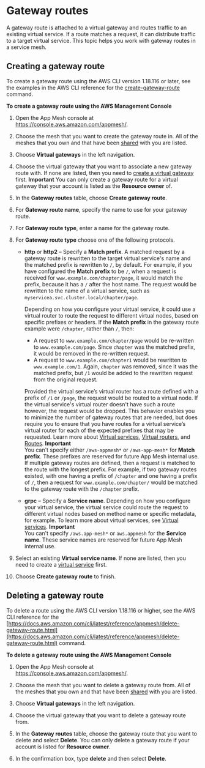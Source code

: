 # Gateway routes<a name="gateway-routes"></a>

A gateway route is attached to a virtual gateway and routes traffic to an existing virtual service\. If a route matches a request, it can distribute traffic to a target virtual service\. This topic helps you work with gateway routes in a service mesh\.

## Creating a gateway route<a name="create-gateway-route"></a>

To create a gateway route using the AWS CLI version 1\.18\.116 or later, see the examples in the AWS CLI reference for the [create\-gateway\-route](https://docs.aws.amazon.com/cli/latest/reference/appmesh/create-gateway-route.html) command\.

**To create a gateway route using the AWS Management Console**

1. Open the App Mesh console at [https://console\.aws\.amazon\.com/appmesh/](https://console.aws.amazon.com/appmesh/)\. 

1. Choose the mesh that you want to create the gateway route in\. All of the meshes that you own and that have been [shared](sharing.md) with you are listed\.

1. Choose **Virtual gateways** in the left navigation\.

1. Choose the virtual gateway that you want to associate a new gateway route with\. If none are listed, then you need to [create a virtual gateway](virtual_gateways.md#create-virtual-gateway) first\.
**Important**
You can only create a gateway route for a virtual gateway that your account is listed as the **Resource owner** of\.

1. In the **Gateway routes** table, choose **Create gateway route**\.

1. For **Gateway route name**, specify the name to use for your gateway route\.

1. For **Gateway route type**, enter a name for the gateway route\.

1. For **Gateway route type** choose one of the following protocols\.
   + **http** or **http2** – Specify a **Match prefix**\. A matched request by a gateway route is rewritten to the target virtual service's name and the matched prefix is rewritten to `/`, by default\. For example, if you have configured the **Match prefix** to be `/`, when a request is received for `www.example.com/chapter/page`, it would match the prefix, because it has a `/` after the host name\. The request would be rewritten to the name of a virtual service, such as `myservicea.svc.cluster.local/chapter/page`\. 

     Depending on how you configure your virtual service, it could use a virtual router to route the request to different virtual nodes, based on specific prefixes or headers\. If the **Match prefix** in the gateway route example were `/chapter`, rather than `/`, then:
     + A request to `www.example.com/chapter/page` would be re\-written to `www.example.com/page`\. Since `chapter` was the matched prefix, it would be removed in the re\-written request\. 
     + A request to `www.example.com/chapter1` would be rewritten to `www.example.com/1`\. Again, `chapter` was removed, since it was the matched prefix, but `/1` would be added to the rewritten request from the original request\. 

     Provided the virtual service’s virtual router has a route defined with a prefix of `/1` or `/page`, the request would be routed to a virtual node\. If the virtual service's virtual router doesn't have such a route however, the request would be dropped\. This behavior enables you to minimize the number of gateway routes that are needed, but does require you to ensure that you have routes for a virtual service’s virtual router for each of the expected prefixes that may be requested\. Learn more about [Virtual services](virtual_services.md), [Virtual routers](virtual_routers.md), and [Routes](routes.md)\.
**Important**  
You can't specify either `/aws-appmesh*` or `/aws-app-mesh*` for **Match prefix**\. These prefixes are reserved for future App Mesh internal use\.
If multiple gateway routes are defined, then a request is matched to the route with the longest prefix\. For example, if two gateway routes existed, with one having a prefix of `/chapter` and one having a prefix of `/`, then a request for `www.example.com/chapter/` would be matched to the gateway route with the `/chapter` prefix\.
   + **grpc** – Specify a **Service name**\. Depending on how you configure your virtual service, the virtual service could route the request to different virtual nodes based on method name or specific metadata, for example\. To learn more about virtual services, see [Virtual services](virtual_services.md)\. 
**Important**  
You can't specify `/aws.app-mesh*` or `aws.appmesh` for the **Service name**\. These service names are reserved for future App Mesh internal use\.

1. Select an existing **Virtual service name**\. If none are listed, then you need to create a [virtual service](virtual_services.md#create-virtual-service) first\.

1. Choose **Create gateway route** to finish\.

## Deleting a gateway route<a name="delete-gateway-route"></a>

To delete a route using the AWS CLI version 1\.18\.116 or higher, see the AWS CLI reference for the [https://docs.aws.amazon.com/cli/latest/reference/appmesh/delete-gateway-route.html](https://docs.aws.amazon.com/cli/latest/reference/appmesh/delete-gateway-route.html) command\.

**To delete a gateway route using the AWS Management Console**

1. Open the App Mesh console at [https://console\.aws\.amazon\.com/appmesh/](https://console.aws.amazon.com/appmesh/)\. 

1. Choose the mesh that you want to delete a gateway route from\. All of the meshes that you own and that have been [shared](sharing.md) with you are listed\.

1. Choose **Virtual gateways** in the left navigation\.

1. Choose the virtual gateway that you want to delete a gateway route from\.

1. In the **Gateway routes** table, choose the gateway route that you want to delete and select **Delete**\. You can only delete a gateway route if your account is listed for **Resource owner**\.

1. In the confirmation box, type **delete** and then select **Delete**\.

